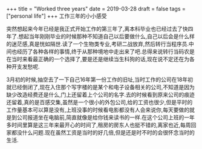 +++
title = "Worked three years"
date = 2019-03-28
draft = false
tags = ["personal life"]
+++
工作三年的小小感受
<!--more-->
突然想起来今年已经是我正式开始工作的第三年了,离本科毕业也已经过去了快四年了.想起当年刚刚毕业的时候那种不知道自己以后要做什么,自己以后会是什么样的迷茫感,真是恍如隔世.读了一个生物类专业,考研二战放弃,然后转行当程序员.中间也经历了各种各样的事情,终于从那种境地中走出来了吧.总得来说转行当码农是在当时来看最正确的一个选择了,要是还是继续当生科狗的话,现在说不定还在为各种开支发愁呢.


3月初的时候,抽空去了一下自己16年第一份工作的旧址,当时工作的公司在18年初就已经倒闭了,现在入住那个写字楼的是某个和电子设备相关的公司,不知道是因为缺少改造经费还是什么,门上还留着上个公司的名字.去的时候看到原来公司的痕迹还留着,真的是百感交集,虽然是一个很小的外包公司,给的工资也很少,但是平时的工作量基本可以算是没有,上班没事的时候看电影都没有人会来说你,每天要做的就是到公司报道坐在电脑前,简直就像是给你钱来读书的一样.在这个公司上班的一年多时间里算是这三年来最开心的时间了,租房的房东人也挺不错的,离家也近,每周回家都没什么问题.现在虽然工资是当时的好几倍,但是还是时不时的会很怀念当时的生活.
